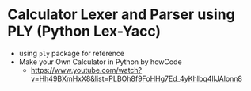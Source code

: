 # Calculator Lexer and Parser using PLY (Python Lex-Yacc)


* using `ply` package for reference
* Make your Own Calculator in Python by howCode
  - https://www.youtube.com/watch?v=Hh49BXmHxX8&list=PLBOh8f9FoHHg7Ed_4yKhIbq4lIJAlonn8
